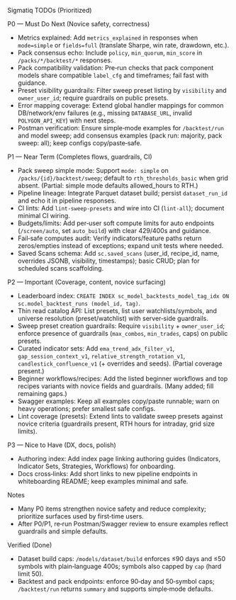 Sigmatiq TODOs (Prioritized)

P0 — Must Do Next (Novice safety, correctness)
 - Metrics explained: Add `metrics_explained` in responses when `mode=simple` or `fields=full` (translate Sharpe, win rate, drawdown, etc.).
- Pack consensus echo: Include `policy`, `min_quorum`, `min_score` in `/packs/*/backtest/*` responses.
- Pack compatibility validation: Pre‑run checks that pack component models share compatible `label_cfg` and timeframes; fail fast with guidance.
- Preset visibility guardrails: Filter sweep preset listing by `visibility` and `owner_user_id`; require guardrails on public presets.
- Error mapping coverage: Extend global handler mappings for common DB/network/env failures (e.g., missing `DATABASE_URL`, invalid `POLYGON_API_KEY`) with next steps.
- Postman verification: Ensure simple‑mode examples for `/backtest/run` and model sweep; add consensus examples (pack run: majority, pack sweep: all); keep configs copy/paste‑safe.

P1 — Near Term (Completes flows, guardrails, CI)
 - Pack sweep simple mode: Support `mode: simple` on `/packs/{id}/backtest/sweep`; default to `rth_thresholds_basic` when grid absent. (Partial: simple mode defaults allowed_hours to RTH.)
- Pipeline lineage: Integrate Parquet dataset build; persist `dataset_run_id` and echo it in pipeline responses.
- CI lints: Add `lint-sweep-presets` and wire into CI (`lint-all`); document minimal CI wiring.
- Budgets/limits: Add per‑user soft compute limits for auto endpoints (`/screen/auto`, set `auto_build`) with clear 429/400s and guidance.
- Fail‑safe computes audit: Verify indicators/feature paths return zeros/empties instead of exceptions; expand unit tests where needed.
- Saved Scans schema: Add `sc.saved_scans` (user_id, recipe_id, name, overrides JSONB, visibility, timestamps); basic CRUD; plan for scheduled scans scaffolding.

P2 — Important (Coverage, content, novice surfacing)
 - Leaderboard index: `CREATE INDEX sc_model_backtests_model_tag_idx ON sc.model_backtest_runs (model_id, tag)`.
 - Thin read catalog API: List presets, list user watchlists/symbols, and universe resolution (preset/watchlist) with server‑side guardrails.
 - Sweep preset creation guardrails: Require `visibility` + `owner_user_id`; enforce presence of guardrails (`max_combos`, `min_trades`, caps) on public presets.
 - Curated indicator sets: Add `ema_trend_adx_filter_v1`, `gap_session_context_v1`, `relative_strength_rotation_v1`, `candlestick_confluence_v1` (+ overrides and seeds). (Partial coverage present.)
 - Beginner workflows/recipes: Add the listed beginner workflows and top recipes variants with novice fields and guardrails. (Many added; fill remaining gaps.)
 - Swagger examples: Keep all examples copy/paste runnable; warn on heavy operations; prefer smallest safe configs.
 - Lint coverage (presets): Extend lints to validate sweep presets against novice criteria (guardrails present, RTH hours for intraday, grid size limits).

P3 — Nice to Have (DX, docs, polish)
- Authoring index: Add index page linking authoring guides (Indicators, Indicator Sets, Strategies, Workflows) for onboarding.
- Docs cross‑links: Add short links to new pipeline endpoints in whiteboarding README; keep examples minimal and safe.

Notes
- Many P0 items strengthen novice safety and reduce complexity; prioritize surfaces used by first‑time users.
- After P0/P1, re‑run Postman/Swagger review to ensure examples reflect guardrails and simple defaults.

Verified (Done)
- Dataset build caps: `/models/dataset/build` enforces ≤90 days and ≤50 symbols with plain‑language 400s; symbols also capped by `cap` (hard limit 50).
- Backtest and pack endpoints: enforce 90‑day and 50‑symbol caps; `/backtest/run` returns `summary` and supports simple‑mode defaults.
